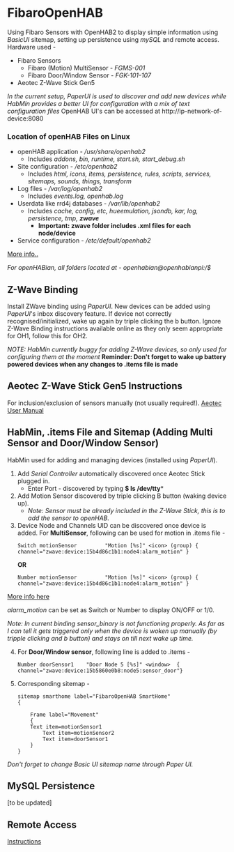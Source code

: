 # FibaroOpenHAB

Using Fibaro Sensors with OpenHAB2 to display simple information using *BasicUI* sitemap, setting up persistence using *mySQL* and remote access.
Hardware used - 
- Fibaro Sensors 
    - Fibaro (Motion) MultiSensor  - *FGMS-001*
    - Fibaro Door/Window Sensor - *FGK-101-107*
- Aeotec Z-Wave Stick Gen5

*In the current setup, PaperUI is used to discover and add new devices while HabMin provides a better UI for configuration with a mix of text configuration files*
OpenHAB UI's can be accessed at http://ip-network-of-device:8080

### Location of openHAB Files on Linux
- openHAB application -           */usr/share/openhab2*
    - Includes *addons, bin, runtime, start.sh, start_debug.sh*
- Site configuration -	        */etc/openhab2*
    - Includes *html, icons, items, persistence, rules, scripts, services, sitemaps, sounds, things, transform*
- Log files -     	            */var/log/openhab2*
    - Includes *events.log, openhab.log*
- Userdata like rrd4j databases - */var/lib/openhab2*
    - Includes *cache, config, etc, hueemulation, jsondb, kar, log, persistence, tmp, **zwave***
        - **Important: zwave folder includes .xml files for each node/device**
- Service configuration - 	    */etc/default/openhab2*

[More info..](http://docs.openhab.org/installation/linux.html#file-locations)

*For openHABian, all folders located at - openhabian@openhabianpi:/$*

## Z-Wave Binding
Install ZWave binding using *PaperUI*.
New devices can be added using *PaperUI*'s inbox discovery feature. If device not correctly recognised/initialized, wake up again by triple clicking the b button. 
Ignore Z-Wave Binding instructions available online as they only seem appropriate for OH1, follow this for OH2.

*NOTE: HabMin currently buggy for adding Z-Wave devices, so only used for configuring them at the moment*
**Reminder: Don't forget to wake up battery powered devices when any changes to .items file is made**


## Aeotec Z-Wave Stick Gen5 Instructions
For inclusion/exclusion of sensors manually (not usually required!).
[Aeotec User Manual](https://aeotec.freshdesk.com/support/solutions/articles/6000056439-z-stick-gen-5-user-manual-)

## HabMin, .items File and Sitemap (Adding Multi Sensor and Door/Window Sensor)
HabMin used for adding and managing devices (installed using *PaperUI*). 
1. Add *Serial Controller* automatically discovered once Aeotec Stick plugged in.
    - Enter Port - discovered by typing  **$ ls /dev/tty***
2. Add Motion Sensor discovered by triple clicking B button (waking device up).
    - *Note: Sensor must be already included in the Z-Wave Stick, this is to add the sensor to openHAB.*
3. Device Node and Channels UID can be discovered once device is added. For **MultiSensor**, following can be used for motion in .items file - 
    ``` 
    Switch motionSensor         "Motion [%s]" <icon> (group) { channel="zwave:device:15b4d86c1b1:node4:alarm_motion" }
    ```
    **OR**
    ```
    Number motionSensor         "Motion [%s]" <icon> (group) { channel="zwave:device:15b4d86c1b1:node4:alarm_motion" }
    ```
[More info here](https://community.openhab.org/t/solved-fibaro-fgms-001-cannot-see-alarm-off-on-in-gui-paperui/25685/8)

*alarm_motion* can be set as Switch or Number to display ON/OFF or 1/0.

*Note: In current binding sensor_binary is not functioning properly. As far as I can tell it gets triggered only when the device is woken up manually (by tripple clicking and b button) and stays on till next wake up time.*

4. For **Door/Window sensor**, following line is added to .items - 
    ```
    Number doorSensor1    "Door Node 5 [%s]" <window>  { channel="zwave:device:15b5860e0b8:node5:sensor_door"}
    ```
5. Corresponding sitemap - 
    ```
    sitemap smarthome label="FibaroOpenHAB SmartHome" 
    {

        Frame label="Movement" 
        {
	    Text item=motionSensor1 
            Text item=motionSensor2 
            Text item=doorSensor1
        }
    }
    
    ```
*Don't forget to change Basic UI sitemap name through Paper UI.*

## MySQL Persistence
[to be updated]

## Remote Access
[Instructions](https://github.com/openhab/openhab-cloud/blob/master/README.md)



    
